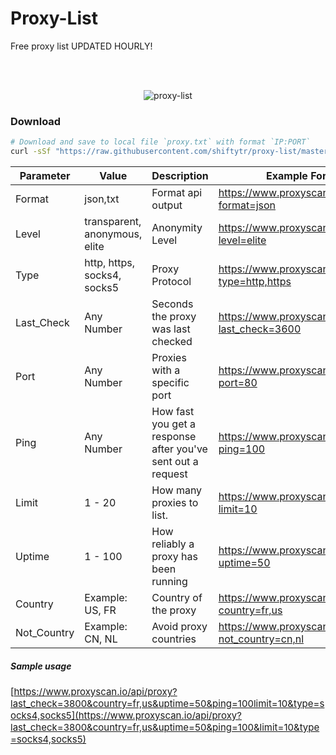 # Proxy-List
Free proxy list UPDATED HOURLY!


<br>
<br>
<p align="center">
  <img src="https://raw.githubusercontent.com/ShiftyTR/Proxy-List/master/proxy.png"  title="proxy-list">
</p>

### Download
```bash
# Download and save to local file `proxy.txt` with format `IP:PORT`
curl -sSf "https://raw.githubusercontent.com/shiftytr/proxy-list/master/proxy.txt" > proxy.txt
```
<div class="container-fluid">

<div class="col-12">

<div class="card card-body">

<div class="table-responsive">

<table class="table mb-0" id="proxyTable">

<thead class="thead-light"></thead>

<thead class="thead-light">

<tr>

<th>Parameter</th>

<th>Value</th>

<th>Description</th>

<th>Example Format</th>

</tr>

</thead>

<tbody>

<tr>

<td>Format</td>

<td>json,txt</td>

<td>Format api output</td>

<td><a href="https://www.proxyscan.io/api/proxy?format=json" target="_blank">https://www.proxyscan.io/api/proxy?format=json</a></td>

</tr>

<tr>

<td>Level</td>

<td>transparent, anonymous, elite</td>

<td>Anonymity Level</td>

<td><a href="https://www.proxyscan.io/api/proxy?level=elite" target="_blank">https://www.proxyscan.io/api/proxy?level=elite</a></td>

</tr>

<tr>

<td>Type</td>

<td>http, https, socks4, socks5</td>

<td>Proxy Protocol</td>

<td><a href="https://www.proxyscan.io/api/proxy?type=http,https" target="_blank">https://www.proxyscan.io/api/proxy?type=http,https</a></td>

</tr>

<tr>

<td>Last_Check</td>

<td>Any Number</td>

<td>Seconds the proxy was last checked</td>

<td><a href="https://www.proxyscan.io/api/proxy?last_check=500" target="_blank">https://www.proxyscan.io/api/proxy?last_check=3600</a></td>

</tr>

<tr>

<td>Port</td>

<td>Any Number</td>

<td>Proxies with a specific port</td>

<td><a href="https://www.proxyscan.io/api/proxy?port=80" target="_blank">https://www.proxyscan.io/api/proxy?port=80</a></td>

</tr>

<tr>

<td>Ping</td>

<td>Any Number</td>

<td>How fast you get a response after you've sent out a request</td>

<td><a href="https://www.proxyscan.io/api/proxy?ping=100" target="_blank">https://www.proxyscan.io/api/proxy?ping=100</a></td>

</tr>

<tr>

<td>Limit</td>

<td>1 - 20</td>

<td>How many proxies to list.</td>

<td><a href="https://www.proxyscan.io/api/proxy?limit=10" target="_blank">https://www.proxyscan.io/api/proxy?limit=10</a></td>

</tr>

<tr>

<td>Uptime</td>

<td>1 - 100</td>

<td>How reliably a proxy has been running</td>

<td><a href="https://www.proxyscan.io/api/proxy?uptime=50" target="_blank">https://www.proxyscan.io/api/proxy?uptime=50</a></td>

</tr>

<tr>

<td>Country</td>

<td>Example: US, FR</td>

<td>Country of the proxy</td>

<td><a href="https://www.proxyscan.io/api/proxy?country=fr,us" target="_blank">https://www.proxyscan.io/api/proxy?country=fr,us</a></td>

</tr>

<tr>

<td>Not_Country</td>

<td>Example: CN, NL</td>

<td>Avoid proxy countries</td>

<td><a href="https://www.proxyscan.io/api/proxy?not_country=cn,nl" target="_blank">https://www.proxyscan.io/api/proxy?not_country=cn,nl</a></td>

</tr>

</tbody>

</table>

</div>

</div>

<div class="card card-body">

##### Sample usage

<span style="font-size: 15px;">[https://www.proxyscan.io/api/proxy?last_check=3800&country=fr,us&uptime=50&ping=100limit=10&type=socks4,socks5](https://www.proxyscan.io/api/proxy?last_check=3800&country=fr,us&uptime=50&ping=100&limit=10&type=socks4,socks5)</span></div>

</div>

</div>
